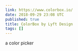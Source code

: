 ```yaml
---
link: https://www.colorbox.io/
date: 2018-09-29 23:08 UTC
published: true
title: ColorBox by Lyft Design
tags: []
---
```


a color picker
